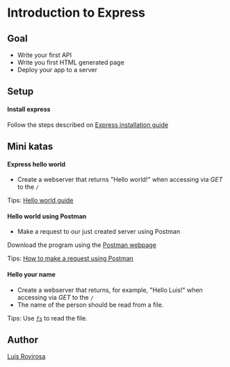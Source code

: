 # Introduction to Express

## Goal
- Write your first API
- Write you first HTML generated page
- Deploy your app to a server

## Setup

#### Install express
Follow the steps described on [Express installation guide](https://expressjs.com/es/starter/installing.html)

## Mini katas

#### Express hello world
- Create a webserver that returns "Hello world!" when accessing via _GET_ to the `/`

Tips: [Hello world guide](https://expressjs.com/es/starter/hello-world.html)

#### Hello world using Postman
- Make a request to our just created server using Postman

Download the program using the [Postman webpage](https://learning.getpostman.com/docs/postman/launching_postman/installation_and_updates/)

Tips: [How to make a request using Postman](https://learning.getpostman.com/docs/postman/launching_postman/sending_the_first_request/) 

#### Hello your name
- Create a webserver that returns, for example, "Hello Luis!" when accessing via _GET_ to the `/`
- The name of the person should be read from a file.

Tips: Use [_`fs`_](https://nodejs.org/api/fs.html) to read the file.

## Author
[Luis Rovirosa](https://twitter.com/luisrovirosa)
